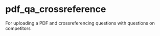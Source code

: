 # pdf_qa_crossreference
For uploading a PDF and crossreferencing questions with questions on competitors 
